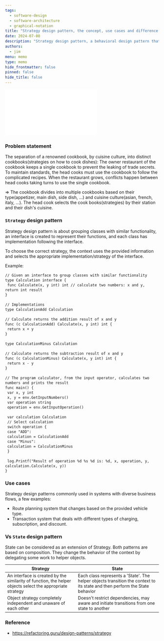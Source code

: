 ```yaml
---
tags: 
  - software-design
  - software-architecture
  - graphical-notation
title: "Strategy design pattern, the concept, use cases and difference with the state design pattern"
date: 2024-07-08
description: "Strategy design pattern, a behavioral design pattern that denote the functionality of a family of interchangeable classes to a interface, the context, with the helper objects, selects the appropriate implementation of the interface."
authors:
  - jim
menu: memo
type: memo
hide_frontmatter: false
pinned: false
hide_title: false
---
```


![](assets/strategy-design-pattern.pdf)

### Problem statement
The separation of a renowned cookbook, by cuisine culture, into distinct cookbooks(strategies on how to cook dishes): The owner restaurant of the cookbook keeps a single cookbook to prevent the leaking of trade secrets. To maintain standards, the head cooks must use the cookbook to follow the complicated recipes. When the restaurant grows, conflicts happen between head cooks taking turns to use the single cookbook.

=> The cookbook divides into multiple cookbooks based on their type(appetizer, main dish, side dish, ...) and cuisine culture(asian, french, italy, ...). The head cook selects the cook books(strategies) by their station and their dish's cuisine.

### `Strategy` design pattern
Strategy design pattern is about grouping classes with similar functionality, an interface is created to represent their functions, and each class has implementation following the interface. 

To choose the correct strategy, the context uses the provided information and selects the appropriate implementation/strategy of the interface.

Example:
```
// Given an interface to group classes with similar functionality
type Calculation interface {
 func Calculate(x, y int) int // calculate two numbers: x and y, return int result
}

// Implementations
type CalculationAdd Calculation

// Calculate returns the addition result of x and y
func (c CalculationAdd) Calculate(x, y int) int {
 return x + y
}

type CalculationMinus Calculation

// Calculate returns the subtraction result of x and y
func (c CalculationMinus) Calculate(x, y int) int {
 return x - y
}

// The program calculator, from the input operator, calculates two numbers and prints the result
func main() {
 var x, y int
 x, y = env.GetInputNumbers()
 var operation string
 operation = env.GetInputOperation()

 var calculation Calculation
 // Select calculation
 switch operation {
 case "ADD":
 calculation = CalculationAdd
 case "Minus":
 calculation = CalculationMinus
 }

 log.Printf("Result of operation %d %s %d is: %d, x, operation, y, calculation.Calculate(x, y))
}
```

### Use cases
Strategy design patterns commonly used in systems with diverse business flows, a few examples:
- Route planning system that changes based on the provided vehicle type.
- Transaction system that deals with different types of charging, subscription, and discount.


### Vs `State` design pattern
State can be considered as an extension of Strategy. Both patterns are based on composition.
They change the behavior of the context by delegating some work to helper objects. 

| Strategy | State |
| ----------- | ----------- |
| An interface is created by the similarity of function, the helper objects select the appropriate strategy | Each class represents a 'State'. The helper objects transition the context to its state and then perform the State behavior |
| Object strategy completely independent and unaware of each other | Doesn't restrict dependencies, may aware and initiate transitions from one state to another |

### Reference
- https://refactoring.guru/design-patterns/strategy
